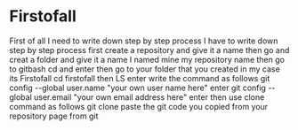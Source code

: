 # Firstofall
First of all I need to write down step by step process
I have to write down step by step process
first create a repository and give it a name 
then go and creat a folder and give it a name I named mine my repository name
then go to gitbash
cd and enter
then go to your folder that you created in my case its Firstofall
cd firstofall
then LS enter
write the command as follows
git config --global user.name "your own user name here" enter
git config --global user.email "your own email address here" enter
then use clone command as follows
git clone paste the git code you copied from your repository page from git
